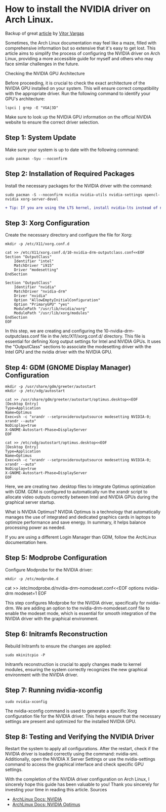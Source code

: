 # How to install the NVIDIA driver on Arch Linux.
Backup of great [article](https://dev.to/vitorvargas/how-to-install-the-nvidia-driver-on-archlinux-5bgc) by [Vitor Vargas](https://dev.to/vitorvargas)

Sometimes, the Arch Linux documentation may feel like a maze, filled with comprehensive information but so extensive that it's easy to get lost. This article aims to simplify the process of configuring the NVIDIA driver on Arch Linux, providing a more accessible guide for myself and others who may face similar challenges in the future.

Checking the NVIDIA GPU Architecture

Before proceeding, it is crucial to check the exact architecture of the NVIDIA GPU installed on your system. This will ensure correct compatibility with the appropriate driver. Run the following command to identify your GPU's architecture:

```
lspci | grep -E "VGA|3D"
```

Make sure to look up the NVIDIA GPU information on the official NVIDIA website to ensure the correct driver selection.

## Step 1: System Update
Make sure your system is up to date with the following command:

```
sudo pacman -Syu --noconfirm
```

## Step 2: Installation of Required Packages
Install the necessary packages for the NVIDIA driver with the command:

```
sudo pacman -S --noconfirm nvidia nvidia-utils nvidia-settings opencl-nvidia xorg-server-devel
```

```diff
+ Tip: If you are using the LTS kernel, install nvidia-lts instead of nvidia.
```

## Step 3: Xorg Configuration
Create the necessary directory and configure the file for Xorg:

```
mkdir -p /etc/X11/xorg.conf.d
```

```
cat >> /etc/X11/xorg.conf.d/10-nvidia-drm-outputclass.conf<<EOF
Section "OutputClass"
    Identifier "intel"
    MatchDriver "i915"
    Driver "modesetting"
EndSection

Section "OutputClass"
    Identifier "nvidia"
    MatchDriver "nvidia-drm"
    Driver "nvidia"
    Option "AllowEmptyInitialConfiguration"
    Option "PrimaryGPU" "yes"
    ModulePath "/usr/lib/nvidia/xorg"
    ModulePath "/usr/lib/xorg/modules"
EndSection
EOF
```

In this step, we are creating and configuring the 10-nvidia-drm-outputclass.conf file in the /etc/X11/xorg.conf.d/ directory. This file is essential for defining Xorg output settings for Intel and NVIDIA GPUs. It uses the "OutputClass" sections to associate the modesetting driver with the Intel GPU and the nvidia driver with the NVIDIA GPU.

## Step 4: GDM (GNOME Display Manager) Configuration

```
mkdir -p /usr/share/gdm/greeter/autostart
mkdir -p /etc/xdg/autostart
```

```
cat >> /usr/share/gdm/greeter/autostart/optimus.desktop<<EOF
[Desktop Entry]
Type=Application
Name=Optimus
Exec=sh -c "xrandr --setprovideroutputsource modesetting NVIDIA-0; xrandr --auto"
NoDisplay=true
X-GNOME-Autostart-Phase=DisplayServer
EOF

cat >> /etc/xdg/autostart/optimus.desktop<<EOF
[Desktop Entry]
Type=Application
Name=Optimus
Exec=sh -c "xrandr --setprovideroutputsource modesetting NVIDIA-0; xrandr --auto"
NoDisplay=true
X-GNOME-Autostart-Phase=DisplayServer
EOF
```

Here, we are creating two .desktop files to integrate Optimus optimization with GDM. GDM is configured to automatically run the xrandr script to allocate video outputs correctly between Intel and NVIDIA GPUs during the graphical server startup.

What is NVIDIA Optimus?
NVIDIA Optimus is a technology that automatically manages the use of integrated and dedicated graphics cards in laptops to optimize performance and save energy. In summary, it helps balance processing power as needed.

If you are using a different Login Manager than GDM, follow the ArchLinux documentation here.

## Step 5: Modprobe Configuration
Configure Modprobe for the NVIDIA driver:

```
mkdir -p /etc/modprobe.d
```

cat >> /etc/modprobe.d/nvidia-drm-nomodeset.conf<<EOF
options nvidia-drm modeset=1
EOF

This step configures Modprobe for the NVIDIA driver, specifically for nvidia-drm. We are adding an option to the nvidia-drm-nomodeset.conf file to enable the modeset mode, which is essential for smooth integration of the NVIDIA driver with the graphical environment.

## Step 6: Initramfs Reconstruction
Rebuild Initramfs to ensure the changes are applied:

```
sudo mkinitcpio -P
```

Initramfs reconstruction is crucial to apply changes made to kernel modules, ensuring the system correctly recognizes the new graphical environment with the NVIDIA driver.

## Step 7: Running nvidia-xconfig

```
sudo nvidia-xconfig
```

The nvidia-xconfig command is used to generate a specific Xorg configuration file for the NVIDIA driver. This helps ensure that the necessary settings are present and optimized for the installed NVIDIA GPU.

## Step 8: Testing and Verifying the NVIDIA Driver

Restart the system to apply all configurations. After the restart, check if the NVIDIA driver is loaded correctly using the command: nvidia-smi. Additionally, open the NVIDIA X Server Settings or use the nvidia-settings command to access the graphical interface and check specific GPU settings.

With the completion of the NVIDIA driver configuration on Arch Linux, I sincerely hope this guide has been valuable to you! Thank you sincerely for investing your time in reading this article.
Sources

- [ArchLinux Docs: NVIDIA](https://wiki.archlinux.org/title/NVIDIA)
- [ArchLinux Docs: NVIDIA Optimus](https://wiki.archlinux.org/title/NVIDIA_Optimus#Display_managers)
